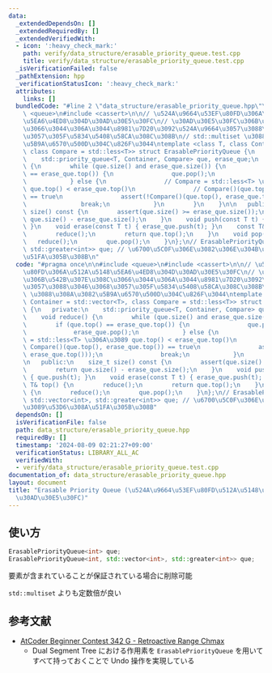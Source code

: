 ```yaml
---
data:
  _extendedDependsOn: []
  _extendedRequiredBy: []
  _extendedVerifiedWith:
  - icon: ':heavy_check_mark:'
    path: verify/data_structure/erasable_priority_queue.test.cpp
    title: verify/data_structure/erasable_priority_queue.test.cpp
  _isVerificationFailed: false
  _pathExtension: hpp
  _verificationStatusIcon: ':heavy_check_mark:'
  attributes:
    links: []
  bundledCode: "#line 2 \"data_structure/erasable_priority_queue.hpp\"\n\n#include\
    \ <queue>\n#include <cassert>\n\n// \u524A\u9664\u53EF\u80FD\u306A\u512A\u5148\
    \u5EA6\u4ED8\u304D\u30AD\u30E5\u30FC\n// \u30AD\u30E5\u30FC\u306B\u542B\u307E\u308C\
    \u3066\u3044\u306A\u3044\u8981\u7D20\u3092\u524A\u9664\u3057\u3088\u3046\u3068\
    \u3057\u305F\u5834\u5408\u58CA\u308C\u308B\n// std::multiset \u3088\u308A\u3082\
    \u5B9A\u6570\u500D\u304C\u826F\u3044\ntemplate <class T, class Container = std::vector<T>,\
    \ class Compare = std::less<T>> struct ErasablePriorityQueue {\n   private:\n\
    \    std::priority_queue<T, Container, Compare> que, erase_que;\n    void reduce()\
    \ {\n        while (que.size() and erase_que.size()) {\n            if (que.top()\
    \ == erase_que.top()) {\n                que.pop();\n                erase_que.pop();\n\
    \            } else {\n                // Compare = std::less<T> \u306A\u3089\
    \ que.top() < erase_que.top()\n                // Compare()(que.top(), erase_que.top())\
    \ == true\n                assert(!Compare()(que.top(), erase_que.top()));\n \
    \               break;\n            }\n        }\n    }\n\n   public:\n    size_t\
    \ size() const {\n        assert(que.size() >= erase_que.size());\n        return\
    \ que.size() - erase_que.size();\n    }\n    void push(const T t) { que.push(t);\
    \ }\n    void erase(const T t) { erase_que.push(t); }\n    const T& top() {\n\
    \        reduce();\n        return que.top();\n    }\n    void pop() {\n     \
    \   reduce();\n        que.pop();\n    }\n};\n// ErasablePriorityQueue<int, std::vector<int>,\
    \ std::greater<int>> que; // \u6700\u5C0F\u306E\u3082\u306E\u304B\u3089\u53D6\u308A\
    \u51FA\u305B\u308B\n"
  code: "#pragma once\n\n#include <queue>\n#include <cassert>\n\n// \u524A\u9664\u53EF\
    \u80FD\u306A\u512A\u5148\u5EA6\u4ED8\u304D\u30AD\u30E5\u30FC\n// \u30AD\u30E5\u30FC\
    \u306B\u542B\u307E\u308C\u3066\u3044\u306A\u3044\u8981\u7D20\u3092\u524A\u9664\
    \u3057\u3088\u3046\u3068\u3057\u305F\u5834\u5408\u58CA\u308C\u308B\n// std::multiset\
    \ \u3088\u308A\u3082\u5B9A\u6570\u500D\u304C\u826F\u3044\ntemplate <class T, class\
    \ Container = std::vector<T>, class Compare = std::less<T>> struct ErasablePriorityQueue\
    \ {\n   private:\n    std::priority_queue<T, Container, Compare> que, erase_que;\n\
    \    void reduce() {\n        while (que.size() and erase_que.size()) {\n    \
    \        if (que.top() == erase_que.top()) {\n                que.pop();\n   \
    \             erase_que.pop();\n            } else {\n                // Compare\
    \ = std::less<T> \u306A\u3089 que.top() < erase_que.top()\n                //\
    \ Compare()(que.top(), erase_que.top()) == true\n                assert(!Compare()(que.top(),\
    \ erase_que.top()));\n                break;\n            }\n        }\n    }\n\
    \n   public:\n    size_t size() const {\n        assert(que.size() >= erase_que.size());\n\
    \        return que.size() - erase_que.size();\n    }\n    void push(const T t)\
    \ { que.push(t); }\n    void erase(const T t) { erase_que.push(t); }\n    const\
    \ T& top() {\n        reduce();\n        return que.top();\n    }\n    void pop()\
    \ {\n        reduce();\n        que.pop();\n    }\n};\n// ErasablePriorityQueue<int,\
    \ std::vector<int>, std::greater<int>> que; // \u6700\u5C0F\u306E\u3082\u306E\u304B\
    \u3089\u53D6\u308A\u51FA\u305B\u308B"
  dependsOn: []
  isVerificationFile: false
  path: data_structure/erasable_priority_queue.hpp
  requiredBy: []
  timestamp: '2024-08-09 02:21:27+09:00'
  verificationStatus: LIBRARY_ALL_AC
  verifiedWith:
  - verify/data_structure/erasable_priority_queue.test.cpp
documentation_of: data_structure/erasable_priority_queue.hpp
layout: document
title: "Erasable Priority Queue (\u524A\u9664\u53EF\u80FD\u512A\u5148\u5EA6\u4ED8\u304D\
  \u30AD\u30E5\u30FC)"
---
```


## 使い方

```cpp
ErasablePriorityQueue<int> que;                                         // 大きい順
ErasablePriorityQueue<int, std::vector<int>, std::greater<int>> que;    // 小さい順
```

要素が含まれていることが保証されている場合に削除可能

`std::multiset` よりも定数倍が良い

## 参考文献

- [AtCoder Beginner Contest 342 G - Retroactive Range Chmax](https://atcoder.jp/contests/abc342/tasks/abc342_g)
    - Dual Segment Tree における作用素を `ErasablePriorityQueue` を用いてすべて持っておくことで Undo 操作を実現している
